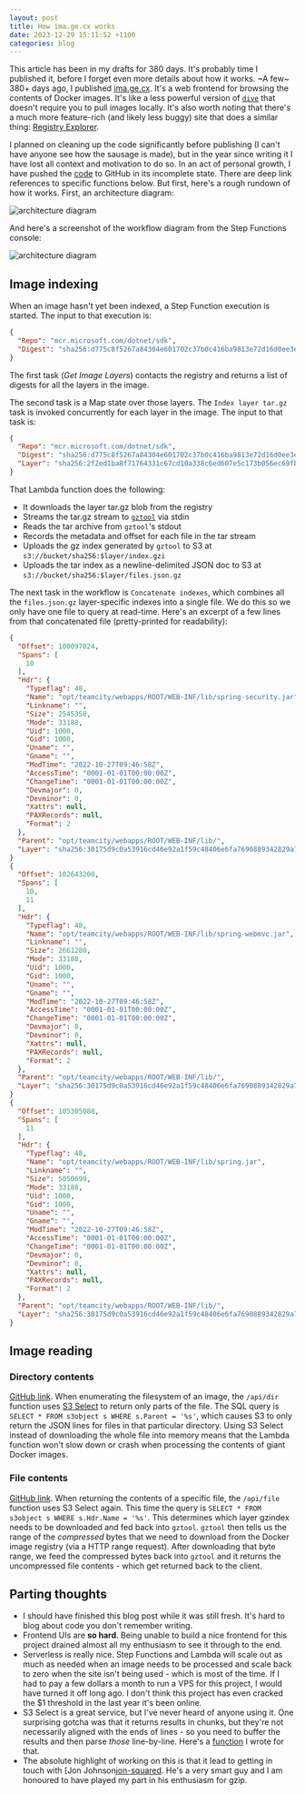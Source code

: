 ```yaml
---
layout: post
title: How ima.ge.cx works
date: 2023-12-29 15:11:52 +1100
categories: blog
---
```


This article has been in my drafts for 380 days. It's probably time I published it,
before I forget even more details about how it works. ~A few~ 380+ days ago, I 
published [ima.ge.cx][imagecx]. It's a web frontend for browsing the contents 
of Docker images. It's like a less powerful version of [`dive`][dive] that 
doesn't require you to pull images locally. It's also worth noting that there's
a much more feature-rich (and likely less buggy) site that does a similar thing:
[Registry Explorer][reg-explorer].

I planned on cleaning up the code significantly before publishing (I can't have
anyone see how the sausage is made), but in the year since writing it I have lost
all context and motivation to do so. In an act of personal growth, I have pushed 
the [code][repo] to GitHub in its incomplete state. There are deep link references
to specific functions below. But first, here's a rough rundown of how
it works. First, an architecture diagram:

![architecture diagram](/assets/2023-12-29-architecture.png)

And here's a screenshot of the workflow diagram from the Step Functions console:

![architecture diagram](/assets/2023-12-29-sfn.png)

## Image indexing

When an image hasn't yet been indexed, a Step Function execution is started. The
input to that execution is:

```json
{
  "Repo": "mcr.microsoft.com/dotnet/sdk",
  "Digest": "sha256:d775c8f5267a84304e601702c37b0c416ba9813e72d16d0ee3e70e96323ee624"
}
```

The first task (_Get Image Layers_) contacts the registry and returns a list of
digests for all the layers in the image.

The second task is a Map state over those layers. The `Index layer tar.gz` task
is invoked concurrently for each layer in the image. The input to that task is:

```json
{
  "Repo": "mcr.microsoft.com/dotnet/sdk",
  "Digest": "sha256:d775c8f5267a84304e601702c37b0c416ba9813e72d16d0ee3e70e96323ee624",
  "Layer": "sha256:2f2ed1ba8f71764331c67cd10a338c6ed607e5c173b056ec69fbe592389fc33a"
}
```

That Lambda function does the following:

* It downloads the layer tar.gz blob from the registry
* Streams the tar.gz stream to [`gztool`][gztool] via stdin
* Reads the tar archive from `gztool`'s stdout
* Records the metadata and offset for each file in the tar stream
* Uploads the gz index generated by `gztool` to S3 at `s3://bucket/sha256:$layer/index.gzi`
* Uploads the tar index as a newline-delimited JSON doc to S3 at 
  `s3://bucket/sha256:$layer/files.json.gz`

The next task in the workflow is `Concatenate indexes`, which combines all the
`files.json.gz` layer-specific indexes into a single file. We do this so we only
have one file to query at read-time. Here's an excerpt of a few lines from that
concatenated file (pretty-printed for readability):

```json
{
  "Offset": 100097024,
  "Spans": [
    10
  ],
  "Hdr": {
    "Typeflag": 48,
    "Name": "opt/teamcity/webapps/ROOT/WEB-INF/lib/spring-security.jar",
    "Linkname": "",
    "Size": 2545358,
    "Mode": 33188,
    "Uid": 1000,
    "Gid": 1000,
    "Uname": "",
    "Gname": "",
    "ModTime": "2022-10-27T09:46:58Z",
    "AccessTime": "0001-01-01T00:00:00Z",
    "ChangeTime": "0001-01-01T00:00:00Z",
    "Devmajor": 0,
    "Devminor": 0,
    "Xattrs": null,
    "PAXRecords": null,
    "Format": 2
  },
  "Parent": "opt/teamcity/webapps/ROOT/WEB-INF/lib/",
  "Layer": "sha256:30175d9c0a53916cd46e92a1f59c48406e6fa7690889342829a7636745756f23"
}
{
  "Offset": 102643200,
  "Spans": [
    10,
    11
  ],
  "Hdr": {
    "Typeflag": 48,
    "Name": "opt/teamcity/webapps/ROOT/WEB-INF/lib/spring-webmvc.jar",
    "Linkname": "",
    "Size": 2661280,
    "Mode": 33188,
    "Uid": 1000,
    "Gid": 1000,
    "Uname": "",
    "Gname": "",
    "ModTime": "2022-10-27T09:46:58Z",
    "AccessTime": "0001-01-01T00:00:00Z",
    "ChangeTime": "0001-01-01T00:00:00Z",
    "Devmajor": 0,
    "Devminor": 0,
    "Xattrs": null,
    "PAXRecords": null,
    "Format": 2
  },
  "Parent": "opt/teamcity/webapps/ROOT/WEB-INF/lib/",
  "Layer": "sha256:30175d9c0a53916cd46e92a1f59c48406e6fa7690889342829a7636745756f23"
}
{
  "Offset": 105305088,
  "Spans": [
    11
  ],
  "Hdr": {
    "Typeflag": 48,
    "Name": "opt/teamcity/webapps/ROOT/WEB-INF/lib/spring.jar",
    "Linkname": "",
    "Size": 5050699,
    "Mode": 33188,
    "Uid": 1000,
    "Gid": 1000,
    "Uname": "",
    "Gname": "",
    "ModTime": "2022-10-27T09:46:58Z",
    "AccessTime": "0001-01-01T00:00:00Z",
    "ChangeTime": "0001-01-01T00:00:00Z",
    "Devmajor": 0,
    "Devminor": 0,
    "Xattrs": null,
    "PAXRecords": null,
    "Format": 2
  },
  "Parent": "opt/teamcity/webapps/ROOT/WEB-INF/lib/",
  "Layer": "sha256:30175d9c0a53916cd46e92a1f59c48406e6fa7690889342829a7636745756f23"
}
```

## Image reading

### Directory contents

[GitHub link][api-dir-code]. When enumerating the filesystem of an image, the 
`/api/dir` function uses [S3 Select][s3select] to return only parts of the file. 
The SQL query is `SELECT * FROM s3object s WHERE s.Parent = '%s'`, which causes 
S3 to only return the JSON lines for files in that particular directory. Using
S3 Select instead of downloading the whole file into memory means that the Lambda 
function won't slow down or crash when processing the contents of giant Docker images.

### File contents

[GitHub link][api-file-code]. When returning the contents of a specific file, the
`/api/file` function uses S3 Select again. This time the query is `SELECT * FROM s3object s WHERE s.Hdr.Name = '%s'`.
This determines which layer gzindex needs to be downloaded and fed back into
`gztool`. `gztool` then tells us the range of the _compressed_ bytes that we need
to download from the Docker image registry (via a HTTP range request). After
downloading that byte range, we feed the compressed bytes back into `gztool` and
it returns the uncompressed file contents - which get returned back to the client.

## Parting thoughts

* I should have finished this blog post while it was still fresh. It's hard to
  blog about code you don't remember writing.
* Frontend UIs are **so hard**. Being unable to build a nice frontend for this
  project drained almost all my enthusiasm to see it through to the end.
* Serverless is really nice. Step Functions and Lambda will scale out as much
  as needed when an image needs to be processed and scale back to zero when the
  site isn't being used - which is most of the time. If I had to pay a few dollars
  a month to run a VPS for this project, I would have turned it off long ago. I
  don't think this project has even cracked the $1 threshold in the last year it's
  been online.
* S3 Select is a great service, but I've never heard of anyone using it. One 
  surprising gotcha was that it returns results in chunks, but they're not
  necessarily aligned with the ends of lines - so you need to buffer the results
  and then parse _those_ line-by-line. Here's a [function][select-func] I wrote 
  for that.
* The absolute highlight of working on this is that it lead to getting in touch
  with [Jon Johnson[jon-squared]. He's a very smart guy and I am honoured to have 
  played my part in his enthusiasm for gzip. 

[imagecx]: https://ima.ge.cx/
[dive]: https://github.com/wagoodman/dive
[reg-explorer]: https://explore.ggcr.dev/
[repo]: https://github.com/aidansteele/ima.ge.cx-backend
[gztool]: https://github.com/circulosmeos/gztool
[s3select]: https://docs.aws.amazon.com/AmazonS3/latest/userguide/selecting-content-from-objects.html
[api-dir-code]: https://github.com/aidansteele/ima.ge.cx-backend/blob/8e1e76a5fc824b498b2dc9284626b12f8e246c71/thelambda/thelambda.go#L387-L428
[api-file-code]: https://github.com/aidansteele/ima.ge.cx-backend/blob/8e1e76a5fc824b498b2dc9284626b12f8e246c71/thelambda/thelambda.go#L430-L536
[select-func]: https://github.com/aidansteele/ima.ge.cx-backend/blob/main/s3select/s3select.go
[jon-squared]: https://twitter.com/jonjonsonjr
